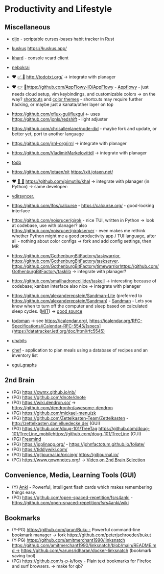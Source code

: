 # Productivity and Lifestyle

## Miscellaneous
* [dijo](https://github.com/nerdypepper/dijo) - scriptable curses-bases habit tracker in Rust
* [kuskus](https://github.com/kuskusapp/kuskus) https://kuskus.app/
* [khard](https://github.com/lucc/khard) - console vcard client


* [nebokrai]()
* ❤ [✅ 🎊](https://apps.timwhitlock.info/emoji/tables/unicode#emoji-modal) http://todotxt.org/ → integrate with planager
* ❤ [👉](https://apps.timwhitlock.info/emoji/tables/unicode#emoji-modal)  [🏁](https://apps.timwhitlock.info/emoji/tables/unicode#emoji-modal)https://github.com/AppFlowy-IO/AppFlowy - [Appflowy](https://appflowy.io/) - just needs cloud setup, vim keybindings, and customizable colors → on the way? [shortcuts](https://docs.appflowy.io/docs/appflowy/community/appflowy-mentorship-program/mentorship-2022/mentee-projects/shortcuts-and-customized-hotkeys-for-appflowy) and [color themes](https://docs.appflowy.io/docs/appflowy/community/appflowy-mentorship-program/mentorship-2022/mentee-projects/custom-themes) - shortcuts may require further hacking, or maybe just a kanata/other layer on top
* https://github.com/xflux-gui/fluxgui ← uses https://github.com/jonls/redshift - light adjuster
* https://github.com/chrisallenlane/node-did - maybe fork and update, or better yet, port to another language
* https://github.com/jrnl-org/jrnl → integrate with planager
* https://github.com/VladimirMarkelov/ttdl → integrate with planager
* [todo](https://github.com/Axarva/todo)
* https://github.com/jotaen/xit https://xit.jotaen.net/
* ❤ [🎹 🎊](https://apps.timwhitlock.info/emoji/tables/unicode#emoji-modal) https://github.com/pimutils/khal → integrate with planager (in Python) → same developer:
* [vdirsyncer,](https://github.com/pimutils/vdirsyncer,)
* https://github.com/lfos/calcurse - https://calcurse.org/ - good-looking interface
* https://github.com/noisrucer/girok - nice TUI, written in Python → look at codebase, use with planager? also https://github.com/noisrucer/girokserver - even makes me rethink whether Python might me a good productivity app / TUI language, after all - nothing about color configs → fork and add config settings, then MR
* https://github.com/GothenburgBitFactory/taskwarrior, https://github.com/GothenburgBitFactory/taskserver. https://github.com/GothenburgBitFactory/timewarriorhttps://github.com/GothenburgBitFactory/tasklib → integrate with planager?
* https://github.com/smallhadroncollider/taskell → interesting because of codebase; kanban interface also nice → integrate with planager
* https://github.com/alexanderepstein/Sandman-Lite (preferred to https://github.com/alexanderepstein/Sandman) - [Sandman](https://alexanderepstein.github.io/Sandman/) - Lets you know when to turn off the computer and sleep based on calculated sleep cycles. ([MIT](https://github.com/alexanderepstein/Sandman/blob/master/License.md)) → [good source](https://sleepopolis.com/calculators/sleep/)
* [todoman](https://github.com/pimutils/todoman) → see https://icalendar.org/, https://icalendar.org/RFC-Specifications/iCalendar-RFC-5545/[specs](https://datatracker.ietf.org/doc/html/rfc5545)
* [uhabits](https://github.com/iSoron/uhabits)

* [chef]() - application to plan meals using a database of recipes and an inventory list

* [egui_graphs](https://github.com/blitzarx1/egui_graphs)

## 2nd Brain
* (PG) https://xwmx.github.io/nb/
* (PG) https://github.com/dnote/dnote
* (PG) https://wiki.dendron.so/ → https://github.com/dendronhq/awesome-dendron
* (PG) https://github.com/mickael-menu/zk
* (PG) https://github.com/Zettelkasten-Team/Zettelkasten - http://zettelkasten.danielluedecke.de/  (GUI)
* (PG) https://github.com/doug-101/TreeTag https://github.com/doug-101/TreeLine_mobilehttps://github.com/doug-101/TreeLine (GUI)
* (PG) [Freemind](https://freemind.sourceforge.io/wiki/index.php/Main_Page)
* (PG) https://joplinapp.org/ - https://johnfactotum.github.io/foliate/
* (PG) https://tiddlywiki.com/
* (PG) https://gitjournal.io/pricing/ https://gitjournal.io/
* (PG) https://www.qownnotes.org/
→  [Video on 2nd Brain Selection](https://www.youtube.com/watch?v=XRpHIa-2XCE) 

## Convenience, Media, Learning Tools (GUI)
* (Y) [Anki](https://apps.ankiweb.net/) - Powerful, intelligent flash cards which makes remembering things easy.
* (PG) https://github.com/open-spaced-repetition/fsrs4anki -  https://github.com/open-spaced-repetition/fsrs4anki/wiki

## Bookmarks
* (Y-PG) https://github.com/jarun/Buku - Powerful command-line bookmark manager → fork https://github.com/peterjschroeder/bukut
* (Y-PG) https://github.com/amitmerchant1990/linksnatch [https://github.com/amitmerchant1990/linksnatch/blob/main/README.md →](https://github.com/amitmerchant1990/linksnatch/blob/main/README.md) https://github.com/varunsridharan/docker-linksnatch (bookmark saving tool)
* (PG) https://github.com/s-p-k/foxy - Plain text bookmarks for Firefox and surf browsers. → make for qb?

